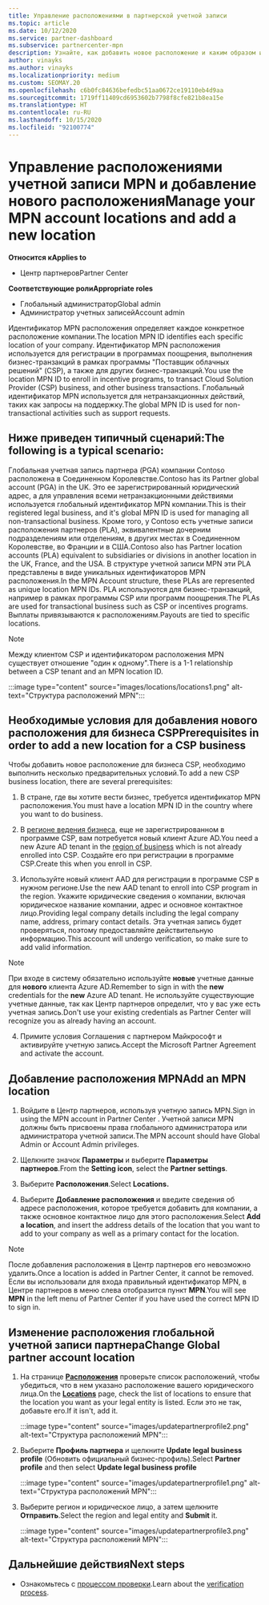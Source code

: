 ```yaml
---
title: Управление расположениями в партнерской учетной записи
ms.topic: article
ms.date: 10/12/2020
ms.service: partner-dashboard
ms.subservice: partnercenter-mpn
description: Узнайте, как добавить новое расположение и каким образом идентификатор расположения MPN используется в программах поощрений, бизнес-операциях CSP, подписках и других транзакциях.
author: vinayks
ms.author: vinayks
ms.localizationpriority: medium
ms.custom: SEOMAY.20
ms.openlocfilehash: c6b0fc84636befedbc51aa0672ce19110eb4d9aa
ms.sourcegitcommit: 1719ff11409cd6953602b7798f8cfe821b8ea15e
ms.translationtype: HT
ms.contentlocale: ru-RU
ms.lasthandoff: 10/15/2020
ms.locfileid: "92100774"
---
```

# <a name="manage-your-mpn-account-locations-and-add-a-new-location"></a><span data-ttu-id="89500-103">Управление расположениями учетной записи MPN и добавление нового расположения</span><span class="sxs-lookup"><span data-stu-id="89500-103">Manage your MPN account locations and add a new location</span></span>

<span data-ttu-id="89500-104">**Относится к**</span><span class="sxs-lookup"><span data-stu-id="89500-104">**Applies to**</span></span>

- <span data-ttu-id="89500-105">Центр партнеров</span><span class="sxs-lookup"><span data-stu-id="89500-105">Partner Center</span></span>

<span data-ttu-id="89500-106">**Соответствующие роли**</span><span class="sxs-lookup"><span data-stu-id="89500-106">**Appropriate roles**</span></span>

- <span data-ttu-id="89500-107">Глобальный администратор</span><span class="sxs-lookup"><span data-stu-id="89500-107">Global admin</span></span>
- <span data-ttu-id="89500-108">Администратор учетных записей</span><span class="sxs-lookup"><span data-stu-id="89500-108">Account admin</span></span>

<span data-ttu-id="89500-109">Идентификатор MPN расположения определяет каждое конкретное расположение компании.</span><span class="sxs-lookup"><span data-stu-id="89500-109">The location MPN ID identifies each specific location of your company.</span></span> <span data-ttu-id="89500-110">Идентификатор MPN расположения используется для регистрации в программах поощрения, выполнения бизнес-транзакций в рамках программы "Поставщик облачных решений" (CSP), а также для других бизнес-транзакций.</span><span class="sxs-lookup"><span data-stu-id="89500-110">You use the location MPN ID to enroll in incentive programs, to transact Cloud Solution Provider (CSP) business, and other business transactions.</span></span> <span data-ttu-id="89500-111">Глобальный идентификатор MPN используется для нетранзакционных действий, таких как запросы на поддержку.</span><span class="sxs-lookup"><span data-stu-id="89500-111">The global MPN ID is used for non-transactional activities such as support requests.</span></span>

## <a name="the-following-is-a-typical-scenario"></a><span data-ttu-id="89500-112">Ниже приведен типичный сценарий:</span><span class="sxs-lookup"><span data-stu-id="89500-112">The following is a typical scenario:</span></span>

<span data-ttu-id="89500-113">Глобальная учетная запись партнера (PGA) компании Contoso расположена в Соединенном Королевстве.</span><span class="sxs-lookup"><span data-stu-id="89500-113">Contoso has its Partner global account (PGA) in the UK.</span></span> <span data-ttu-id="89500-114">Это ее зарегистрированный юридический адрес, а для управления всеми нетранзакционными действиями используется глобальный идентификатор MPN компании.</span><span class="sxs-lookup"><span data-stu-id="89500-114">This is their registered legal business, and it's global MPN ID is used for managing all non-transactional business.</span></span> <span data-ttu-id="89500-115">Кроме того, у Contoso есть учетные записи расположения партнеров (PLA), эквивалентные дочерним подразделениям или отделениям, в других местах в Соединенном Королевстве, во Франции и в США.</span><span class="sxs-lookup"><span data-stu-id="89500-115">Contoso also has Partner location accounts (PLA) equivalent to subsidiaries or divisions in another location in the UK, France, and the USA.</span></span> <span data-ttu-id="89500-116">В структуре учетной записи MPN эти PLA представлены в виде уникальных идентификаторов MPN расположения.</span><span class="sxs-lookup"><span data-stu-id="89500-116">In the MPN Account structure, these PLAs are represented as unique location MPN IDs.</span></span> <span data-ttu-id="89500-117">PLA используются для бизнес-транзакций, например в рамках программы CSP или программ поощрения.</span><span class="sxs-lookup"><span data-stu-id="89500-117">The PLAs are used for transactional business such as CSP or incentives programs.</span></span> <span data-ttu-id="89500-118">Выплаты привязываются к расположениям.</span><span class="sxs-lookup"><span data-stu-id="89500-118">Payouts are tied to specific locations.</span></span> 

>[!NOTE]
><span data-ttu-id="89500-119">Между клиентом CSP и идентификатором расположения MPN существует отношение "один к одному".</span><span class="sxs-lookup"><span data-stu-id="89500-119">There is a 1-1 relationship between a CSP tenant and an MPN location ID.</span></span>

:::image type="content" source="images/locations/locations1.png" alt-text="Структура расположений MPN":::

## <a name="prerequisites-in-order-to-add-a-new-location-for-a-csp-business"></a><span data-ttu-id="89500-121">Необходимые условия для добавления нового расположения для бизнеса CSP</span><span class="sxs-lookup"><span data-stu-id="89500-121">Prerequisites in order to add a new location for a CSP business</span></span>

<span data-ttu-id="89500-122">Чтобы добавить новое расположение для бизнеса CSP, необходимо выполнить несколько предварительных условий.</span><span class="sxs-lookup"><span data-stu-id="89500-122">To add a new CSP business location, there are several prerequisites:</span></span>

1. <span data-ttu-id="89500-123">В стране, где вы хотите вести бизнес, требуется идентификатор MPN расположения.</span><span class="sxs-lookup"><span data-stu-id="89500-123">You must have a location MPN ID in the country where you want to do business.</span></span>

1. <span data-ttu-id="89500-124">В [регионе ведения бизнеса](regional-authorization-overview.md), еще не зарегистрированном в программе CSP, вам потребуется новый клиент Azure AD.</span><span class="sxs-lookup"><span data-stu-id="89500-124">You need a new Azure AD tenant in the [region of business](regional-authorization-overview.md) which is not already enrolled into CSP.</span></span> <span data-ttu-id="89500-125">Создайте его при регистрации в программе CSP.</span><span class="sxs-lookup"><span data-stu-id="89500-125">Create this when you enroll in CSP.</span></span>
 
3. <span data-ttu-id="89500-126">Используйте новый клиент AAD для регистрации в программе CSP в нужном регионе.</span><span class="sxs-lookup"><span data-stu-id="89500-126">Use the new AAD tenant to enroll into CSP program in the region.</span></span>
<span data-ttu-id="89500-127">Укажите юридические сведения о компании, включая юридическое название компании, адрес и основное контактное лицо.</span><span class="sxs-lookup"><span data-stu-id="89500-127">Providing legal company details including the legal company name, address, primary contact details.</span></span> <span data-ttu-id="89500-128">Эта учетная запись будет проверяться, поэтому предоставляйте действительную информацию.</span><span class="sxs-lookup"><span data-stu-id="89500-128">This account will undergo verification, so make sure to add valid information.</span></span>

>[!NOTE] 
 ><span data-ttu-id="89500-129">При входе в систему обязательно используйте **новые** учетные данные для **нового** клиента Azure AD.</span><span class="sxs-lookup"><span data-stu-id="89500-129">Remember to sign in with the **new** credentials for the **new** Azure AD tenant.</span></span> <span data-ttu-id="89500-130">Не используйте существующие учетные данные, так как Центр партнеров определит, что у вас уже есть учетная запись.</span><span class="sxs-lookup"><span data-stu-id="89500-130">Don't use your existing credentials as Partner Center will recognize you as already having an account.</span></span>

4. <span data-ttu-id="89500-131">Примите условия Соглашения с партнером Майкрософт и активируйте учетную запись.</span><span class="sxs-lookup"><span data-stu-id="89500-131">Accept the Microsoft Partner Agreement and activate the account.</span></span>

## <a name="add-an-mpn-location"></a><span data-ttu-id="89500-132">Добавление расположения MPN</span><span class="sxs-lookup"><span data-stu-id="89500-132">Add an MPN location</span></span>

1. <span data-ttu-id="89500-133">Войдите в Центр партнеров, используя учетную запись MPN.</span><span class="sxs-lookup"><span data-stu-id="89500-133">Sign in using the MPN account in Partner Center .</span></span> <span data-ttu-id="89500-134">Учетной записи MPN должны быть присвоены права глобального администратора или администратора учетной записи.</span><span class="sxs-lookup"><span data-stu-id="89500-134">The MPN account should have Global Admin or Account Admin privileges.</span></span> 

1. <span data-ttu-id="89500-135">Щелкните значок **Параметры** и выберите **Параметры партнеров**.</span><span class="sxs-lookup"><span data-stu-id="89500-135">From the **Setting icon**, select the **Partner settings**.</span></span>

2. <span data-ttu-id="89500-136">Выберите **Расположения**.</span><span class="sxs-lookup"><span data-stu-id="89500-136">Select **Locations.**</span></span>

3. <span data-ttu-id="89500-137">Выберите **Добавление расположения** и введите сведения об адресе расположения, которое требуется добавить для компании, а также основное контактное лицо для этого расположения.</span><span class="sxs-lookup"><span data-stu-id="89500-137">Select **Add a location**, and insert the address details of the location that you want to add to your company as well as a primary contact for the location.</span></span>

> [!NOTE]
> <span data-ttu-id="89500-138">После добавления расположения в Центр партнеров его невозможно удалить.</span><span class="sxs-lookup"><span data-stu-id="89500-138">Once a location is added in Partner Center, it cannot be removed.</span></span> <span data-ttu-id="89500-139">Если вы использовали для входа правильный идентификатор MPN, в Центре партнеров в меню слева отобразится пункт **MPN**.</span><span class="sxs-lookup"><span data-stu-id="89500-139">You will see **MPN** in the left menu of Partner Center if you have used the correct MPN ID to sign in.</span></span>

## <a name="change-global-partner-account-location"></a><span data-ttu-id="89500-140">Изменение расположения глобальной учетной записи партнера</span><span class="sxs-lookup"><span data-stu-id="89500-140">Change Global partner account location</span></span>

1. <span data-ttu-id="89500-141">На странице **[Расположения](https://partner.microsoft.com/pcv/accountsettings/locationsprofile)** проверьте список расположений, чтобы убедиться, что в нем указано расположение вашего юридического лица.</span><span class="sxs-lookup"><span data-stu-id="89500-141">On the **[Locations](https://partner.microsoft.com/pcv/accountsettings/locationsprofile)** page, check the list of locations to ensure that the location you want as your legal entity is listed.</span></span> <span data-ttu-id="89500-142">Если это не так, добавьте его.</span><span class="sxs-lookup"><span data-stu-id="89500-142">If it isn't, add it.</span></span>

   :::image type="content" source="images/updatepartnerprofile2.png" alt-text="Структура расположений MPN":::

2. <span data-ttu-id="89500-144">Выберите **Профиль партнера** и щелкните **Update legal business profile** (Обновить официальный бизнес-профиль).</span><span class="sxs-lookup"><span data-stu-id="89500-144">Select **Partner profile** and then select **Update legal business profile**</span></span>

   :::image type="content" source="images/updatepartnerprofile1.png" alt-text="Структура расположений MPN":::

3. <span data-ttu-id="89500-146">Выберите регион и юридическое лицо, а затем щелкните **Отправить**.</span><span class="sxs-lookup"><span data-stu-id="89500-146">Select the region and legal entity and **Submit** it.</span></span>

   :::image type="content" source="images/updatepartnerprofile3.png" alt-text="Структура расположений MPN":::

## <a name="next-steps"></a><span data-ttu-id="89500-148">Дальнейшие действия</span><span class="sxs-lookup"><span data-stu-id="89500-148">Next steps</span></span>

- <span data-ttu-id="89500-149">Ознакомьтесь с [процессом проверки](verification-responses.md).</span><span class="sxs-lookup"><span data-stu-id="89500-149">Learn about the [verification process](verification-responses.md).</span></span>
